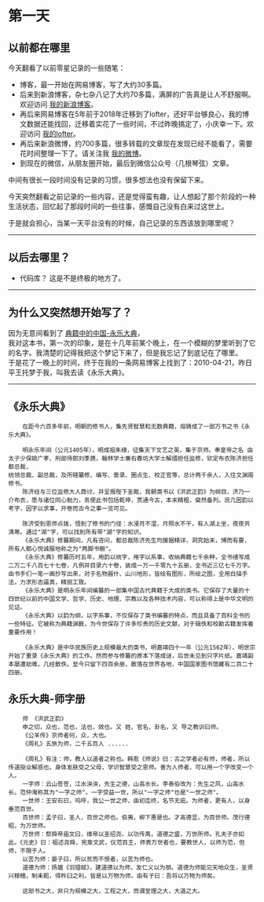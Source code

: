# 第一天



## 以前都在哪里

今天翻看了以前零星记录的一些随笔：
- 博客，最一开始在网易博客，写了大约30多篇。
- 后来到新浪博客，杂七杂八记了大约70多篇，满屏的广告真是让人不舒服啊。欢迎访问 [我的新浪博客](http://blog.sina.com.cn/u/1629879901)。
- 再后来网易博客在5年前于2018年迁移到了lofter，还好平台够良心，我的博文数据还能找回，迁移着实花了一些时间，不过昨晚搞定了，小庆幸一下。欢迎访问 [我的lofter](https://renjj.lofter.com/)。
- 再后来新浪微博，约700多篇，很多转载的文章现在发现已经不能看了，需要花时间整理一下了。请关注我 [我的微博](https://weibo.com/u/1629879901)。
- 到现在的微信，从朋友圈开始，最后到微信公众号（几根琴弦）文章。


中间有很长一段时间没有记录的习惯，很多想法也没有保留下来。

今天突然翻看之前记录的一些内容，还是觉得蛮有趣，让人想起了那个阶段的一种生活状态，回忆起了那段时间的一些往事，感慨自己没有白来过这世上。

于是就会担心，当某一天平台没有的时候，自己记录的东西该放到哪里呢？
***




## 以后去哪里？


- 代码库？
这是不是终极的地方了。
***



## 为什么又突然想开始写了？


因为无意间看到了 [典籍中的中国-永乐大典](https://v.youku.com/v_show/id_XNTkxNTU4ODQ0MA==.html?showid=bbaf731e4717460da32e)，   
我对这本书，第一次的印象，是在十几年前某个晚上，在一个模糊的梦里听到了它的名字。我清楚的记得我把这个梦记下来了，但是我忘记了到底记在了哪里。  
于是花了一晚上的时间，终于在我的一条网易博客上找到了：2010-04-21，昨日平王托梦于我，叫我去读《永乐大典》。
***

## 《永乐大典》
```
    在距今六百多年前，明朝的修书人，集先贤智慧和无数典籍，熔铸成了一部万书之书《永乐大典》。
    
    明永乐年间（公元1405年），明成祖朱棣，征集天下文艺之英，集于京师。奉皇帝之名 由太子少保姚广孝、刑部侍郎刘季篪，翰林学士兼右春坊大学士解缙担任监修，钦定布衣陈济担任都总裁，
统领总裁、副总裁，及所辖纂修、编写、誊录、圈点生、校正官等，总计两千余人，入住文渊阁 修书。
    陈济经与三位监修大人商讨，并呈报陛下圣裁，我朝类书以《洪武正韵》为纲目，济乃一介布衣，愿与诸位同心勉力，务使此书包括乾坤，贯通今古，本末精粗，粲然备列。庶几因韵以考字，因字以求事，开卷而古今之事一览可见。

    陈济受到恩师点拨，悟到了修书的门径：水浸月不湿，月照水不干，有人湖上坐，夜夜共清寒。通过"湖"字，可以找到所有带"湖"字的知识。
    《永乐大典》修纂期间，凡有咨问，都总裁陈济先生均援据精详，洞究始末，博而有要，所有人都心悦诚服地称之为"两脚书橱"。
    《永乐大典》修纂历时五年，用韵以统字，用字以系事，收纳典籍七千余种，全书缮写成二万二千八百七十七卷，凡例并目录六十卷，装成一万一千零九十五册，全书近三亿七千万字。
由书手们一笔一画抄写出来，对于名物器什、山川地形，皆绘有图形，所绘之图，全用白描手法，力求形态逼真，精丽工致。
    《永乐大典》是明永乐年间编纂的一部集中国古代典籍于大成的类书。它保存了大量的十四世纪以前的中国文学、哲学、历史、地理、宗教以及各种技术内容，可以称得上是中华文明的见证。
    《永乐大典》以韵为纲，以字系事，不仅保存了类书编纂的特点，而且具备了百科全书的一些特征。它被称为典籍渊䉤，为今世保存了许多珍贵的历史文献，对于辑佚和校勘古籍发挥着重要作用！
    
    《永乐大典》是中华民族历史上规模最大的类书，明嘉靖四十一年（公元1562年），明世宗开始了重录《永乐大典》的工作。然而参与修纂的原本下落成谜，后世未见到只字片纸。嘉靖副本屡遭劫难，几经散佚。至今只留下四百余册，散落在世界各地，中国国家图书馆藏有二百二十四册。

```        



## 永乐大典-师字册
```
    师 《洪武正韵》
    申之切，众也，范也，法也，效也。又 姓、官名、卦名，又 导之教训曰师。
    《公羊传》京师者何，众，大也。
    《周礼》五旅为师，二千五百人 ......

    《周礼》有注：师，教人以道者之称也。韩愈《师说》曰：古之学者必有师，师者，所以传道授业解惑也。身体发肤受之父母，学识智慧受之恩师。善为人师者，可以用一个字改变一个人。
    一字师：云山苍苍，江水泱泱，先生之德，山高水长。李泰伯改为：先生之风，山高水长。范仲淹称其为"一字之师"。一字受益一世，所以"一字之师"也是"一世之师"。
    一世师：王安石曰，呜呼，我公一世之师，由初迄终，名节无疵。为师者，更有人，以身垂范百世。
    百世师：孟子曰，圣人，百世之师也。伯夷，柳下惠是也。才高德显，为百世师。茂行德昭，为万世师。
    万世师：祭舜帝庙文曰，维帝以圣绍尧，以功传禹，道德之盛，万世所师。孔夫子亦如此。《元史》曰：祖述尧舜，宪章文武，仪范百王，师表万世者也，要教世人，以师为范，但师，不限于人。
    以苦为师：晏子曰，所以贫而不恨者，以苦为师也。
    道德为师：扬雄《羽猎赋》，建道德以为师，友仁义以为朋。道德为师能见天地众生，圣贤兴稼穑，制耒耜，得杵臼之利，皆是以万物为师。由有子曰：吾将以万物为师矣。

    这部书之大，非只为规模之大，工程之大，而谓至理之大，大道之大。
```
